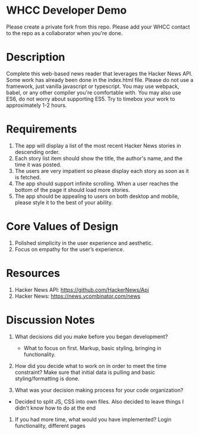 # WHCC Developer Demo

Please create a private fork from this repo.
Please add your WHCC contact to the repo as a collaborator when you're done.

# Description

Complete this web-based news reader that leverages the Hacker News API.
Some work has already been done in the index.html file.
Please do not use a framework, just vanilla javascript or typescript.
You may use webpack, babel, or any other compiler you're comfortable with.
You may also use ES6, do not worry about supporting ES5.
Try to timebox your work to approximately 1-2 hours.

# Requirements

1. The app will display a list of the most recent Hacker News stories in descending order.
1. Each story list item should show the title, the author's name, and the time it was posted.
1. The users are very impatient so please display each story as soon as it is fetched.
1. The app should support infinite scrolling. When a user reaches the bottom of the page it should load more stories.
1. The app should be appealing to users on both desktop and mobile, please style it to the best of your ability.

# Core Values of Design

1. Polished simplicity in the user experience and aesthetic.
1. Focus on empathy for the user’s experience.

# Resources

1. Hacker News API: https://github.com/HackerNews/Api
1. Hacker News: https://news.ycombinator.com/news

# Discussion Notes

1. What decisions did you make before you began development?
   - What to focus on first. Markup, basic styling, bringing in functionality.
1. How did you decide what to work on in order to meet the time constraint? Make sure that initial data is pulling and basic styling/formatting is done.

1. What was your decision making process for your code organization?

- Decided to split JS, CSS into own files. Also decided to leave things I didn't know how to do at the end

1. If you had more time, what would you have implemented? Login functionality, different pages
